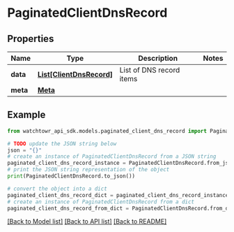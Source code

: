 # PaginatedClientDnsRecord


## Properties

Name | Type | Description | Notes
------------ | ------------- | ------------- | -------------
**data** | [**List[ClientDnsRecord]**](ClientDnsRecord.md) | List of DNS record items | 
**meta** | [**Meta**](Meta.md) |  | 

## Example

```python
from watchtowr_api_sdk.models.paginated_client_dns_record import PaginatedClientDnsRecord

# TODO update the JSON string below
json = "{}"
# create an instance of PaginatedClientDnsRecord from a JSON string
paginated_client_dns_record_instance = PaginatedClientDnsRecord.from_json(json)
# print the JSON string representation of the object
print(PaginatedClientDnsRecord.to_json())

# convert the object into a dict
paginated_client_dns_record_dict = paginated_client_dns_record_instance.to_dict()
# create an instance of PaginatedClientDnsRecord from a dict
paginated_client_dns_record_from_dict = PaginatedClientDnsRecord.from_dict(paginated_client_dns_record_dict)
```
[[Back to Model list]](../README.md#documentation-for-models) [[Back to API list]](../README.md#documentation-for-api-endpoints) [[Back to README]](../README.md)



